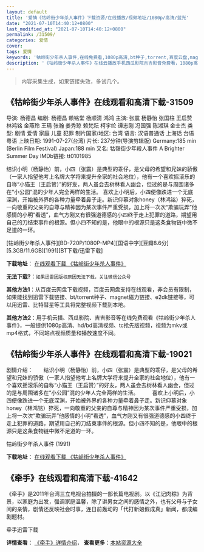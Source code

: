 ```yaml
---
layout: default
title: '爱情《牯岭街少年杀人事件》下载资源/在线播放/视频地址/1080p/高清/蓝光'
date: "2021-07-10T14:40:12+0800"
last_modified_at: "2021-07-10T14:40:12+0800"
permalink: /31509/
categories: 爱情
cover:
tags: 爱情
keywords: '牯岭街少年杀人事件,在线免费看,1080p高清,bt种子,torrent,百度云盘,magnet,磁力链,迅雷下载资源'
description: '《牯岭街少年杀人事件》在线云播放手机西瓜影院吉吉影音免费看，1080p高清bd/hd未删减完整版和tc抢先枪版，mkv/mp4格式，附带bt/torrent种子、magnet/磁力链、百度云盘、网盘资源迅雷下载链接'
---
```


>内容采集生成，如果链接失效，多试几个。


## 《牯岭街少年杀人事件》在线观看和高清下载-31509

导演: 杨德昌 编剧: 杨德昌 赖铭堂 杨顺清 鸿鸿 主演: 张震 杨静怡 张国柱 王启赞 林鸿铭 金燕玲 王琄 张瀚 姜秀琼 赖梵耘 柯宇纶 谭志刚 冯国强 陈湘琪 金士杰 类型: 剧情 爱情 家庭 儿童 犯罪 制片国家/地区: 台湾 语言: 汉语普通话 上海话 台语 粤语 上映日期: 1991-07-27(台湾) 片长: 237分钟(导演剪辑版) Germany:185 min (Berlin Film Festival) Japan:188 min 又名: 牯嶺街少年殺人事件 A Brighter Summer Day IMDb链接: tt0101985

结识小明（杨静怡）前，小四（张震）是典型的乖仔，是父母的希望和兄妹的骄傲（一家人指望他考上名牌大学将来提升全家的社会地位），他有一个喜欢摇滚乐的自称“小猫王（王启赞）”的好友，两人虽会去树林看人幽会，但过的是与周围诸多在“小公园”混的少年人完全两样的生活。 喜欢上小明后，小四便像跌进一个无底深渊，开始被外界的各种力量牵着鼻子走。新识仰慕对象honey（林鸿铭）猝死，一向敬重的父亲的自尊与精神因为某次事件严重受损，加上将一次次“欺骗玩弄”他感情的小明“看透”，血气方刚又有很强道德感的小四终于走上犯罪的道路，期望用自己的刀结束事件的根源。但小四不知的是，他眼中的根源只是这条食物链中微不足道的一环。


[牯岭街少年杀人事件][BD-720P/1080P-MP4][国语中字][豆瓣8.6分][5.3GB/11.6GB][1991][BT下载/迅雷下载]

**下载地址**： [在线观看下载 《牯岭街少年杀人事件》](https://www.btdx8.com/torrent/a_brighter_summer_day_1991.html) 


**无法下载?**：`如果迅雷因版权原因无法下载，关注微信公众号 `

**其他方法1**：从百度云网盘下载视频，百度云网盘支持在线观看，非会员有限制，如果能找到迅雷下载链接、bt/torrent种子、magnet磁力链接、e2dk链接等，可以用迅雷、比特彗星等工具将完整视频下载到本地。

**其他方法2**：用手机云播、西瓜影院、吉吉影音等在线免费观看《牯岭街少年杀人事件》，一般提供1080p高清、hd/bd高清视频、tc抢先版视频，视频为mkv或mp4格式，不同站点视频质量和播放速度不同。


## 《牯岭街少年杀人事件》在线观看和高清下载-19021

剧情介绍：　　结识小明（杨静怡）前，小四（张震）是典型的乖仔，是父母的希望和兄妹的骄傲（一家人指望他考上名牌大学将来提升全家的社会地位），他有一个喜欢摇滚乐的自称“小猫王（王启赞）”的好友，两人虽会去树林看人幽会，但过的是与周围诸多在“小公园”混的少年人完全两样的生活。  　　喜欢上小明后，小四便像跌进一个无底深渊，开始被外界的各种力量牵着鼻子走。新识仰慕对象honey（林鸿铭）猝死，一向敬重的父亲的自尊与精神因为某次事件严重受损，加上将一次次“欺骗玩弄”他感情的小明“看透”，血气方刚又有很强道德感的小四终于走上犯罪的道路，期望用自己的刀结束事件的根源。但小四不知的是，他眼中的根源只是这条食物链中微不足道的一环。


牯岭街少年杀人事件 (1991)

**下载地址**： [在线观看下载 《牯岭街少年杀人事件》](https://www.btbtdy.me/btdy/dy2586.html) 


## 《牵手》在线观看和高清下载-41642

《牵手》是2011年台湾三立电视台拍摄的一部长篇电视剧。以《江记肉粽》为背景，以家庭为出发，强调家庭温馨，除了讲男女之间的感情之外，也有父母与子女间的亲情，剧情还反映社会时事，连日前轰动的「代打新娘假成真」新闻，都成编剧题材。<br />


牵手迅雷下载

**详情查看**： [《牵手》详情介绍](/movie/41642/)， **查看更多**：[本站资源大全](/movie/t/all/)

